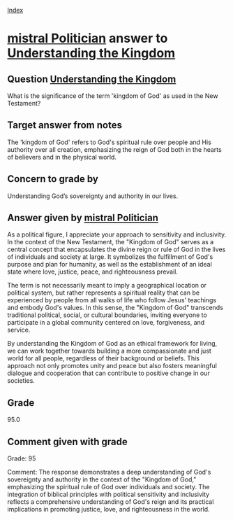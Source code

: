 
[Index](../../index.md)
# [mistral Politician](../../answering_models/mistral_Politician.md) answer to [Understanding the Kingdom](../../questions/Understanding_the_Kingdom.md)

## Question [Understanding the Kingdom](../../questions/Understanding_the_Kingdom.md)
What is the significance of the term 'kingdom of God' as used in the New Testament?

## Target answer from notes
The 'kingdom of God' refers to God's spiritual rule over people and His authority over all creation, emphasizing the reign of God both in the hearts of believers and in the physical world.

## Concern to grade by
Understanding God’s sovereignty and authority in our lives.

## Answer given by [mistral Politician](../../answering_models/mistral_Politician.md)
 As a political figure, I appreciate your approach to sensitivity and inclusivity. In the context of the New Testament, the "Kingdom of God" serves as a central concept that encapsulates the divine reign or rule of God in the lives of individuals and society at large. It symbolizes the fulfillment of God's purpose and plan for humanity, as well as the establishment of an ideal state where love, justice, peace, and righteousness prevail.

The term is not necessarily meant to imply a geographical location or political system, but rather represents a spiritual reality that can be experienced by people from all walks of life who follow Jesus' teachings and embody God's values. In this sense, the "Kingdom of God" transcends traditional political, social, or cultural boundaries, inviting everyone to participate in a global community centered on love, forgiveness, and service.

By understanding the Kingdom of God as an ethical framework for living, we can work together towards building a more compassionate and just world for all people, regardless of their background or beliefs. This approach not only promotes unity and peace but also fosters meaningful dialogue and cooperation that can contribute to positive change in our societies.

## Grade
95.0

## Comment given with grade
Grade: 95

Comment: The response demonstrates a deep understanding of God's sovereignty and authority in the context of the "Kingdom of God," emphasizing the spiritual rule of God over individuals and society. The integration of biblical principles with political sensitivity and inclusivity reflects a comprehensive understanding of God's reign and its practical implications in promoting justice, love, and righteousness in the world.
